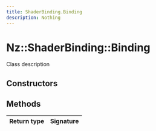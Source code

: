```yaml
---
title: ShaderBinding.Binding
description: Nothing
---
```


# Nz::ShaderBinding::Binding

Class description

## Constructors


## Methods

| Return type | Signature |
| ----------- | --------- |
